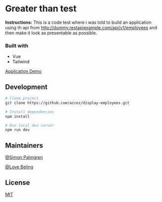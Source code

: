 # Greater than test

**Instructions:** This is a code test where i was told to build an application using th api from http://dummy.restapiexample.com/api/v1/employees and then make it look as presentable as possible. 

### Built with
- Vue
- Tailwind

[Application Demo](https://still-peak-37738.herokuapp.com/)


## Development

```bash
# Clone project
git clone https://github.com/accez/display-employees.git

# Install dependencies
npm install

# Run local dev server
npm run dev
```

## Maintainers

[@Simon Palmgren](https://github.com/accez)

[@Love Beling](https://github.com/mikaellove)

## License

[MIT](https://choosealicense.com/licenses/mit/)